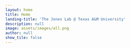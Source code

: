 ```yaml
---
layout: home
title: Home
landing-title: 'The Jones Lab @ Texas A&M University'
description: null
image: assets/images/all.png
author: null
show_tile: false
---
```


